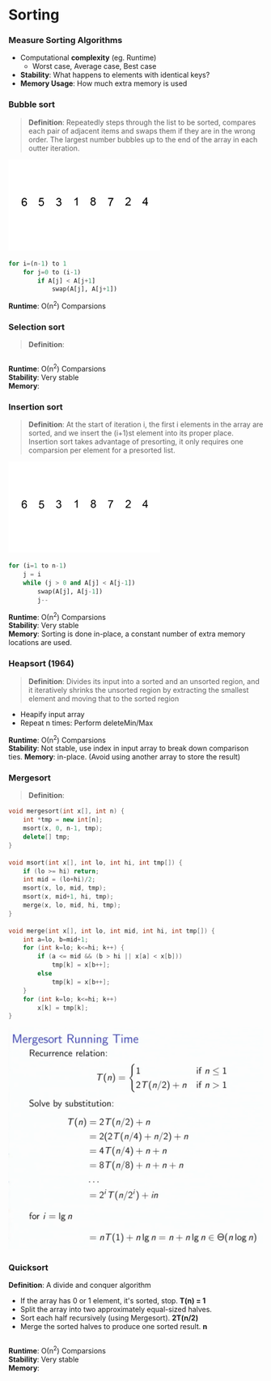 # Sorting

### Measure Sorting Algorithms
- Computational __complexity__ (eg. Runtime)
	- Worst case, Average case, Best case
- __Stability__: What happens to elements with identical keys?
- __Memory Usage__: How much extra memory is used

### Bubble sort
>__Definition__: Repeatedly steps through the list to be sorted, compares each pair of adjacent items and swaps them if they are in the wrong order. The largest number bubbles up to the end of the array in each outter iteration.

![Bubble sort](./img/bubble.gif)
```python
for i=(n-1) to 1
	for j=0 to (i-1)
		if A[j] < A[j+1]
			swap(A[j], A[j+1])
```
__Runtime__: О(n<sup>2</sup>) Comparsions

### Selection sort
>__Definition__: 

```python
```
__Runtime__: О(n<sup>2</sup>) Comparsions  
__Stability__: Very stable  
__Memory__: 

### Insertion sort
>__Definition__: At the start of iteration i, the first i elements in the array are sorted, and we insert the (i+1)st element into its proper place. Insertion sort takes advantage of presorting, it only requires one comparsion per element for a presorted list.

![Insertion sort](./img/insertion.gif)
```python
for (i=1 to n-1)
	j = i 
	while (j > 0 and A[j] < A[j-1])
		swap(A[j], A[j-1])
		j--
```
__Runtime__: О(n<sup>2</sup>) Comparsions  
__Stability__: Very stable  
__Memory__: Sorting is done in-place, a constant number of extra memory locations are used.

### Heapsort (1964)
>__Definition__: Divides its input into a sorted and an unsorted region, and it iteratively shrinks the unsorted region by extracting the smallest element and moving that to the sorted region

- Heapify input array
- Repeat n times: Perform deleteMin/Max

__Runtime__: О(n<sup>2</sup>) Comparsions  
__Stability__: Not stable, use index in input array to break down comparison ties. 
__Memory__: in-place. (Avoid using another array to store the result)

### Mergesort
>__Definition__: 

```cpp
void mergesort(int x[], int n) {
	int *tmp = new int[n];
	msort(x, 0, n-1, tmp);
	delete[] tmp;
}

void msort(int x[], int lo, int hi, int tmp[]) {
	if (lo >= hi) return;
	int mid = (lo+hi)/2;
	msort(x, lo, mid, tmp);
	msort(x, mid+1, hi, tmp);
	merge(x, lo, mid, hi, tmp);
}

void merge(int x[], int lo, int mid, int hi, int tmp[]) {
	int a=lo, b=mid+1;
	for (int k=lo; k<=hi; k++) {
		if (a <= mid && (b > hi || x[a] < x[b]))
			tmp[k] = x[b++];
		else 
			tmp[k] = x[b++];
	}
	for (int k=lo; k<=hi; k++)
		x[k] = tmp[k];
}

```
![Merge sort](./img/mergesort.png)

### Quicksort
__Definition__: A divide and conquer algorithm

- If the array has 0 or 1 element, it's sorted, stop. __T(n) = 1__
- Split the array into two approximately equal-sized halves.
- Sort each half recursively (using Mergesort). __2T(n/2)__
- Merge the sorted halves to produce one sorted result. __n__

```python
```
__Runtime__: О(n<sup>2</sup>) Comparsions  
__Stability__: Very stable  
__Memory__: 
